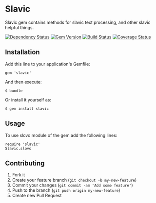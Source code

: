 # Slavic

Slavic gem contains methods for slavic text processing, and other slavic helpful things.

[![Dependency Status](https://gemnasium.com/znamenica/slavic.png)](https://gemnasium.com/znamenica/slavic)
[![Gem Version](https://badge.fury.io/rb/slavic.png)](http://rubygems.org/gems/slavic)
[![Build Status](https://travis-ci.org/znamenica/slavic.png?branch=master)](https://travis-ci.org/znamenica/slavic)
[![Coverage Status](https://coveralls.io/repos/znamenica/slavic/badge.png)](https://coveralls.io/r/znamenica/slavic)

## Installation

Add this line to your application's Gemfile:

    gem 'slavic'

And then execute:

    $ bundle

Or install it yourself as:

    $ gem install slavic

## Usage

To use slovo module of the gem add the following lines:

    require 'slavic'
    Slavic.slovo

## Contributing

1. Fork it
2. Create your feature branch (`git checkout -b my-new-feature`)
3. Commit your changes (`git commit -am 'Add some feature'`)
4. Push to the branch (`git push origin my-new-feature`)
5. Create new Pull Request
